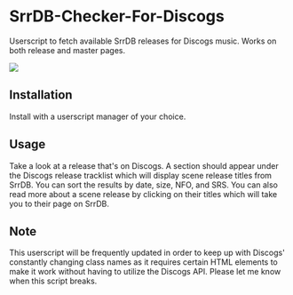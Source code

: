# SrrDB-Checker-For-Discogs
Userscript to fetch available SrrDB releases for Discogs music.
Works on both release and master pages.

<img src="https://github.com/user-attachments/assets/164f702f-6540-4563-aa5e-3dda3b50d528">

## Installation

Install with a userscript manager of your choice.


## Usage
Take a look at a release that's on Discogs. A section should appear under the Discogs release tracklist which will display scene release titles from SrrDB.
You can sort the results by date, size, NFO, and SRS.
You can also read more about a scene release by clicking on their titles which will take you to their page on SrrDB.


## Note
This userscript will be frequently updated in order to keep up with Discogs' constantly changing class names as it requires certain HTML elements to make it work without having to utilize the Discogs API.
Please let me know when this script breaks.
